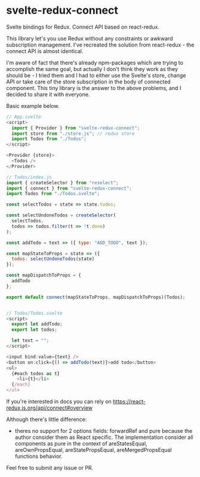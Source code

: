 # svelte-redux-connect

Svelte bindings for Redux.
Connect API based on react-redux.

This library let's you use Redux without any constraints or awkward subscription management.
I've recreated the solution from react-redux - the connect API is almost identical.

I'm aware of fact that there's already npm-packages which are trying to accomplish the same goal, but actually I don't think they work as they should be - I tried them and I had to either use the Svelte's store, change API or take care of the store subscription in the body of connected component. This tiny library is the answer to the above problems, and I decided to share it with everyone.

Basic example below.

```js
// App.svelte
<script>
  import { Provider } from "svelte-redux-connect";
  import store from "./store.js"; // redux store
  import Todos from "./Todos";
</script>

<Provider {store}>
  <Todos />
</Provider>

// Todos/index.js
import { createSelector } from "reselect";
import { connect } from "svelte-redux-connect";
import Todos from "./Todos.svelte";

const selectTodos = state => state.todos;

const selectUndoneTodos = createSelector(
  selectTodos,
  todos => todos.filter(t => !t.done)
);

const addTodo = text => ({ type: "ADD_TODO", text });

const mapStateToProps = state => ({
  todos: selectUndoneTodos(state)
});

const mapDispatchToProps = {
  addTodo
};

export default connect(mapStateToProps, mapDispatchToProps)(Todos);


// Todos/Todos.svelte
<script>
  export let addTodo;
  export let todos;

  let text = "";
</script>

<input bind:value={text} />
<button on:click={() => addTodo(text)}>add todo</button>
<ul>
  {#each todos as t}
    <li>{t}</li>
  {/each}
</ul>
```

If you're interested in docs you can rely on https://react-redux.js.org/api/connect#overview

Although there's little difference:

- theres no support for 2 options fields: forwardRef and pure because the author consider them as React specific. The implementation consider all components as pure in the context of areStatesEqual, areOwnPropsEqual, areStatePropsEqual, areMergedPropsEqual functions behavior.

Feel free to submit any issue or PR.
